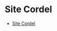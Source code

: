 # Site Cordel

* <a href="https://rafasfrancah.github.io/SiteCordel/" target="_blank">Site Cordel</a> 

